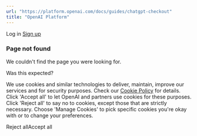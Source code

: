 ```yaml
---
url: "https://platform.openai.com/docs/guides/chatgpt-checkout"
title: "OpenAI Platform"
---
```


Log in [Sign up](https://platform.openai.com/signup)

### Page not found

We couldn't find the page you were looking for.

Was this expected?

We use cookies and similar technologies to deliver, maintain, improve our services and for security purposes. Check our [Cookie Policy](https://openai.com/policies/cookie-policy) for details. Click 'Accept all' to let OpenAI and partners use cookies for these purposes. Click 'Reject all' to say no to cookies, except those that are strictly necessary. Choose 'Manage Cookies' to pick specific cookies you're okay with or to change your preferences.

Reject allAccept all
